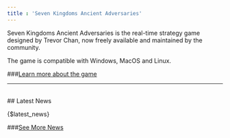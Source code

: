 ```yaml
---
title : 'Seven Kingdoms Ancient Adversaries'
---
```


Seven Kingdoms Ancient Adversaries is the real-time strategy game designed by Trevor Chan, now freely available and maintained by the community.

The game is compatible with Windows, MacOS and Linux.

###[Learn more about the game](about.html)
<br/>

-------

<br/>
## Latest News

{$latest_news}

###[See More News](news)
